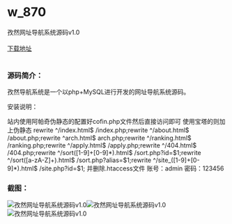 # w_870
孜然网址导航系统源码v1.0
<br/></br>
[下载地址](https://www.uuid2.com/870.html "下载地址")
<br/></br>
<h3>源码简介：</h3>
<p>孜然导航系统是一个以php+MySQL进行开发的网址导航系统源码。<p>
<p>安装说明：<p>
<p>站内使用阿帕奇伪静态的配置好cofin.php文件然后直接访问即可
使用宝塔的则加上伪静态
rewrite ^/index.html$ /index.php;rewrite ^/about.html$ /about.php;rewrite ^arch.html$ arch.php;rewrite ^/ranking.html$ /ranking.php;rewrite ^/apply.html$ /apply.php;rewrite ^/404.html$ /404.php;rewrite ^/sort([1-9]+[0-9]*).html$ /sort.php?id=$1;rewrite ^/sort([a-zA-Z]+).html$ /sort.php?alias=$1;rewrite ^/site_([1-9]+[0-9]*).html$ /site.php?id=$1;
并删除.htaccess文件
账号：admin
密码：123456<p>
<h3>截图：</h3>
<img src="https://www.uuid2.com/wp-content/uploads/img/202105/5258ab2995.gif" alt="孜然网址导航系统源码v1.0"><img src="https://www.uuid2.com/wp-content/uploads/img/202105/5258ab2995.gif" alt="孜然网址导航系统源码v1.0"><img src="https://www.uuid2.com/wp-content/uploads/img/202105/fa3c4b0538.jpg" alt="孜然网址导航系统源码v1.0">
